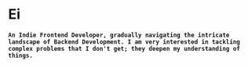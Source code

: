 # Ei

**`An Indie Frontend Developer, gradually navigating the intricate landscape of Backend Development. I am very interested in tackling complex problems that I don't get; they deepen my understanding of things.`**
